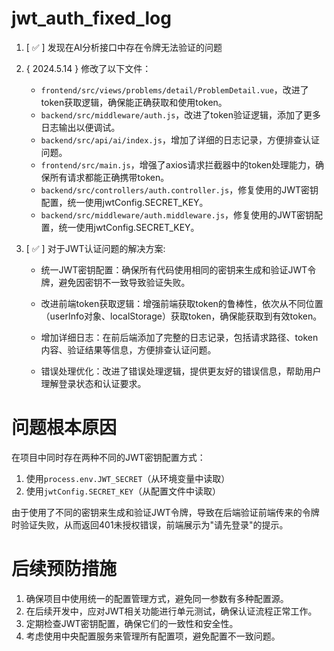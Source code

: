 # jwt_auth_fixed_log

1. [ ✅ ] 发现在AI分析接口中存在令牌无法验证的问题

2. { 2024.5.14 } 修改了以下文件：
   - `frontend/src/views/problems/detail/ProblemDetail.vue`，改进了token获取逻辑，确保能正确获取和使用token。
   - `backend/src/middleware/auth.js`，改进了token验证逻辑，添加了更多日志输出以便调试。
   - `backend/src/api/ai/index.js`，增加了详细的日志记录，方便排查认证问题。
   - `frontend/src/main.js`，增强了axios请求拦截器中的token处理能力，确保所有请求都能正确携带token。
   - `backend/src/controllers/auth.controller.js`，修复使用的JWT密钥配置，统一使用jwtConfig.SECRET_KEY。
   - `backend/src/middleware/auth.middleware.js`，修复使用的JWT密钥配置，统一使用jwtConfig.SECRET_KEY。

3. [ ✅ ] 对于JWT认证问题的解决方案:

   - 统一JWT密钥配置：确保所有代码使用相同的密钥来生成和验证JWT令牌，避免因密钥不一致导致验证失败。
   
   - 改进前端token获取逻辑：增强前端获取token的鲁棒性，依次从不同位置（userInfo对象、localStorage）获取token，确保能获取到有效token。
   
   - 增加详细日志：在前后端添加了完整的日志记录，包括请求路径、token内容、验证结果等信息，方便排查认证问题。
   
   - 错误处理优化：改进了错误处理逻辑，提供更友好的错误信息，帮助用户理解登录状态和认证要求。

# 问题根本原因

在项目中同时存在两种不同的JWT密钥配置方式：

1. 使用`process.env.JWT_SECRET`（从环境变量中读取）
2. 使用`jwtConfig.SECRET_KEY`（从配置文件中读取）

由于使用了不同的密钥来生成和验证JWT令牌，导致在后端验证前端传来的令牌时验证失败，从而返回401未授权错误，前端展示为"请先登录"的提示。

# 后续预防措施

1. 确保项目中使用统一的配置管理方式，避免同一参数有多种配置源。
2. 在后续开发中，应对JWT相关功能进行单元测试，确保认证流程正常工作。
3. 定期检查JWT密钥配置，确保它们的一致性和安全性。
4. 考虑使用中央配置服务来管理所有配置项，避免配置不一致问题。 